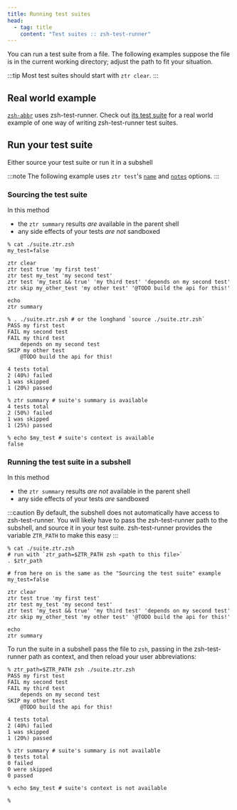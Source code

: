 ```yaml
---
title: Running test suites
head:
  - tag: title
    content: "Test suites :: zsh-test-runner"
---
```


You can run a test suite from a file. The following examples suppose the file is in the current working directory; adjust the path to fit your situation.

:::tip
Most test suites should start with `ztr clear`.
:::

## Real world example

[`zsh-abbr`](https://github.com/olets/zsh-abbr) uses zsh-test-runner. Check out [its test suite](https://github.com/olets/zsh-abbr/tree/main/tests) for a real world example of one way of writing zsh-test-runner test suites.

## Run your test suite

Either source your test suite or run it in a subshell

:::note
The following example uses `ztr test`'s [`name`](reference/commands/#named-tests) and [`notes`](/reference/commands/#test-notes) options.
:::

### Sourcing the test suite

In this method

- the `ztr summary` results _are_ available in the parent shell
- any side effects of your tests _are not_ sandboxed

```shell
% cat ./suite.ztr.zsh
my_test=false

ztr clear
ztr test true 'my first test'
ztr test my_test 'my second test'
ztr test 'my_test && true' 'my third test' 'depends on my second test'
ztr skip my_other_test 'my other test' '@TODO build the api for this!'

echo
ztr summary
```

```shell
% . ./suite.ztr.zsh # or the longhand `source ./suite.ztr.zsh`
PASS my first test
FAIL my second test
FAIL my third test
    depends on my second test
SKIP my other test
    @TODO build the api for this!

4 tests total
2 (40%) failed
1 was skipped
1 (20%) passed

% ztr summary # suite's summary is available
4 tests total
2 (50%) failed
1 was skipped
1 (25%) passed

% echo $my_test # suite's context is available
false
```

### Running the test suite in a subshell

In this method

- the `ztr summary` results _are not_ available in the parent shell
- any side effects of your tests _are_ sandboxed

:::caution
By default, the subshell does not automatically have access to zsh-test-runner. You will likely have to pass the zsh-test-runner path to the subshell, and source it in your test suite. zsh-test-runner provides the variable `ZTR_PATH` to make this easy
:::

```shell
% cat ./suite.ztr.zsh
# run with `ztr_path=$ZTR_PATH zsh <path to this file>`
. $ztr_path

# from here on is the same as the "Sourcing the test suite" example
my_test=false

ztr clear
ztr test true 'my first test'
ztr test my_test 'my second test'
ztr test 'my_test && true' 'my third test' 'depends on my second test'
ztr skip my_other_test 'my other test' '@TODO build the api for this!'

echo
ztr summary
```

To run the suite in a subshell pass the file to `zsh`, passing in the zsh-test-runner path as context, and then reload your user abbreviations:

```shell
% ztr_path=$ZTR_PATH zsh ./suite.ztr.zsh
PASS my first test
FAIL my second test
FAIL my third test
    depends on my second test
SKIP my other test
    @TODO build the api for this!

4 tests total
2 (40%) failed
1 was skipped
1 (20%) passed

% ztr summary # suite's summary is not available
0 tests total
0 failed
0 were skipped
0 passed

% echo $my_test # suite's context is not available

%
```

